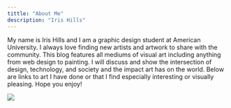 ```yaml
---
tittle: "About Me" 
description: "Iris Hills"
---
```

My name is Iris Hills and I am a graphic design student at American University. I always love finding new artists and artwork to share with the community. This blog features all mediums of visual art including anything from web design to painting. I will discuss and show the intersection of design, technology, and society and the impact art has on the world. Below are links to art I have done or that I find especially interesting or visually pleasing. Hope you enjoy!  

<img src="Blog/img/profile.png" class=pic>
